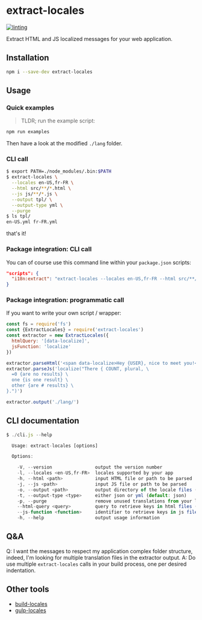 # extract-locales

[![linting](https://img.shields.io/badge/code_style-standard-brightgreen.svg)](https://standardjs.com)

Extract HTML and JS localized messages for your web application.

## Installation

```sh
npm i --save-dev extract-locales
```

## Usage

### Quick examples

> TLDR; run the example script:

```sh
npm run examples
```

Then have a look at the modified `./lang` folder.

### CLI call

```sh
$ export PATH=./node_modules/.bin:$PATH
$ extract-locales \
  --locales en-US,fr-FR \
  --html src/**/*.html \
  --js js/**/*.js \
  --output tpl/ \
  --output-type yml \
  --purge
$ ls tpl/
en-US.yml fr-FR.yml
```

that's it!

### Package integration: CLI call

You can of course use this command line within your `package.json` scripts:

```json
"scripts": {
  "i18n:extract": "extract-locales --locales en-US,fr-FR --html src/**/*.html --js js/**/*.js --output tpl/ --purge"
}
```

### Package integration: programmatic call

If you want to write your own script / wrapper:

```js
const fs = require('fs')
const {ExtractLocales} = require('extract-locales')
const extractor = new ExtractLocales({
  htmlQuery: '[data-localize]',
  jsFunction: 'localize'
})

extractor.parseHtml('<span data-localize>Hey {USER}, nice to meet you!</span>')
extractor.parseJs('localize("There { COUNT, plural, \
  =0 {are no results} \
  one {is one result} \
  other {are # results} \
}.")')

extractor.output('./lang/')
```

## CLI documentation

```js
$ ./cli.js --help

  Usage: extract-locales [options]

  Options:

    -V, --version                output the version number
    -l, --locales <en-US,fr-FR>  locales supported by your app
    -h, --html <path>            input HTML file or path to be parsed
    -j, --js <path>              input JS file or path to be parsed
    -o, --output <path>          output directory of the locale files (default: ./lang)
    -t, --output-type <type>     either json or yml (default: json)
    -p, --purge                  remove unused translations from your locale files
    --html-query <query>         query to retrieve keys in html files (default: [data-localize])
    --js-function <function>     identifier to retrieve keys in js files (default: localize)
    -h, --help                   output usage information
```

## Q&A

Q: I want the messages to respect my application complex folder structure, indeed, I'm looking for multiple translation files in the extractor output.
A: Do use multiple `extract-locales` calls in your build process, one per desired indentation.

## Other tools

* [build-locales](http://github.com/jokesterfr/build-locales)
* [gulp-locales](http://github.com/jokesterfr/gulp-locales)
